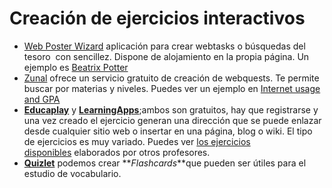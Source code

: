 # Creación de ejercicios interactivos

*   [Web Poster Wizard](http://poster.4teachers.org/) aplicación para crear webtasks o búsquedas del tesoro  con sencillez. Dispone de alojamiento en la propia página. Un ejemplo es [Beatrix Potter](http://poster.4teachers.org/worksheet/view.php?id=134389)
*   [Zunal](http://zunal.com/index.php) ofrece un servicio gratuito de creación de webquests. Te permite buscar por materias y niveles. Puedes ver un ejemplo en [Internet usage and GPA](http://zunal.com/webquest.php?w=159756)
*   [**Educaplay**](http://en.educaplay.com/) y [**LearningApps**](http://learningapps.org/);ambos son gratuitos, hay que registrarse y una vez creado el ejercicio generan una dirección que se puede enlazar desde cualquier sitio web o insertar en una página, blog o wiki. El tipo de ejercicios es muy variado. Puedes ver [los ejercicios disponibles](http://learningapps.org/index.php?overview&s=&category=0&tool=) elaborados por otros profesores.
*   [**Quizlet**](http://quizlet.com/) podemos crear **_Flashcards_**que pueden ser útiles para el estudio de vocabulario.
